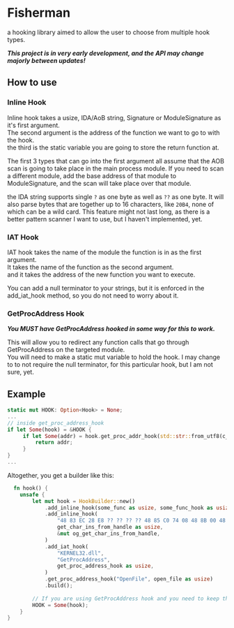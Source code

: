 # Fisherman
a hooking library aimed to allow the user to choose from multiple hook types.  

***This project is in very early development, and the API may change majorly between updates!***
## How to use

### Inline Hook
Inline hook takes a usize, IDA/AoB string, Signature or ModuleSignature as it's first argument.  
The second argument is the address of the function we want to go to with the hook.  
the third is the static variable you are going to store the return function at.

The first 3 types that can go into the first argument all assume that the AOB scan is going to take 
place in the main process module. If you need to scan a different module, add the base address of that 
module to ModuleSignature, and the scan will take place over that module.

the IDA string supports single `?` as one byte as well as `??` as one byte. It will also parse bytes that
are together up to 16 characters, like `20B4`, none of which can be a wild card. This feature might not last long, as 
there is a better pattern scanner I want to use, but I haven't implemented, yet. 

### IAT Hook
IAT hook takes the name of the module the function is in as the first argument.  
It takes the name of the function as the second argument.  
and it takes the address of the new function you want to execute.

You can add a null terminator to your strings, but it is enforced in the add_iat_hook method, so you
do not need to worry about it.

### GetProcAddress Hook
***You MUST have GetProcAddress hooked in some way for this to work.***

This will allow you to redirect any function calls that go through GetProcAddress on the targeted module.  
You will need to make a static mut variable to hold the hook. I may change to to not require the null terminator, for
this particular hook, but I am not sure, yet.  


## Example
```rust
static mut HOOK: Option<Hook> = None; 
...
// inside get_proc_address_hook
if let Some(hook) = &HOOK {
     if let Some(addr) = hook.get_proc_addr_hook(std::str::from_utf8(c_string.to_bytes_with_nul()).unwrap_or_default()) {
         return addr;
     }
}
...
```

Altogether, you get a builder like this:
```rust
  fn hook() {
    unsafe {
        let mut hook = HookBuilder::new()
            .add_inline_hook(some_func as usize, some_func_hook as usize, &mut og_some_func)
            .add_inline_hook(
                "48 83 EC 28 E8 ?? ?? ?? ?? 48 85 C0 74 08 48 8B 00 48 83 C4 28 C3",
                get_char_ins_from_handle as usize,
                &mut og_get_char_ins_from_handle,
            )
            .add_iat_hook(
                "KERNEL32.dll",
                "GetProcAddress",
                get_proc_address_hook as usize,
            )
            .get_proc_address_hook("OpenFile", open_file as usize)
            .build();
        
        // If you are using GetProcAddress hook and you need to keep the hook around.  
        HOOK = Some(hook);
    }
}
```

